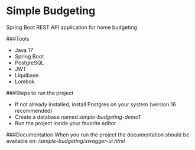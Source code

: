 # Simple Budgeting

Spring Boot REST API application for home budgeting

###Tools
- Java 17
- Spring Boot
- PostgreSQL
- JWT
- Liquibase
- Lombok

###Steps to run the project
- If not already installed, install Postgres on your system (version 16 recommended)
- Create a database named _simple-budgeting-demo1_
- Run the project inside your favorite editor

###Documentation
When you run the project the documentation should be available on:
_/simple-budgeting/swagger-ui.html_
